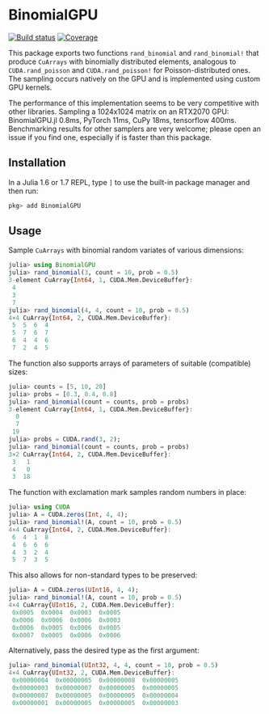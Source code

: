 # BinomialGPU

[![Build status](https://badge.buildkite.com/70a8c11259658ad6f836a4981791ed144bac80e65302291d0d.svg?branch=master)](https://buildkite.com/julialang/binomialgpu-dot-jl)
[![Coverage](https://codecov.io/gh/JuliaGPU/BinomialGPU.jl/branch/master/graph/badge.svg)](https://codecov.io/gh/JuliaGPU/BinomialGPU.jl)

This package exports two functions `rand_binomial` and `rand_binomial!` that produce `CuArrays` with binomially distributed elements, analogous to `CUDA.rand_poisson` and `CUDA.rand_poisson!` for Poisson-distributed ones.
The sampling occurs natively on the GPU and is implemented using custom GPU kernels.  

The performance of this implementation seems to be very competitive with other libraries.
Sampling a 1024x1024 matrix on an RTX2070 GPU: BinomialGPU.jl 0.8ms, PyTorch 11ms, CuPy 18ms, tensorflow 400ms. Benchmarking results for other samplers are very welcome; please open an issue if you find one, especially if is faster than this package.


## Installation

In a Julia 1.6 or 1.7 REPL, type `]` to use the built-in package manager and then run:

```julia
pkg> add BinomialGPU
```


## Usage

Sample `CuArrays` with binomial random variates of various dimensions:
```julia
julia> using BinomialGPU
julia> rand_binomial(3, count = 10, prob = 0.5)
3-element CuArray{Int64, 1, CUDA.Mem.DeviceBuffer}:
 4
 3
 7
julia> rand_binomial(4, 4, count = 10, prob = 0.5)
4×4 CuArray{Int64, 2, CUDA.Mem.DeviceBuffer}:
 5  5  6  4
 5  7  6  7
 6  4  4  6
 7  2  4  5
```
The function also supports arrays of parameters of suitable (compatible) sizes:
```julia
julia> counts = [5, 10, 20]
julia> probs = [0.3, 0.4, 0.8]
julia> rand_binomial(count = counts, prob = probs)
3-element CuArray{Int64, 1, CUDA.Mem.DeviceBuffer}:
  0
  7
 19
julia> probs = CUDA.rand(3, 2);
julia> rand_binomial(count = counts, prob = probs)
3×2 CuArray{Int64, 2, CUDA.Mem.DeviceBuffer}:
 3   1
 4   0
 3  18
```
The function with exclamation mark samples random numbers in place:
```julia
julia> using CUDA
julia> A = CUDA.zeros(Int, 4, 4);
julia> rand_binomial!(A, count = 10, prob = 0.5)
4×4 CuArray{Int64, 2, CUDA.Mem.DeviceBuffer}:
 6  4  1  8
 4  6  6  6
 4  3  2  4
 5  7  3  5
```
This also allows for non-standard types to be preserved:
```julia
julia> A = CUDA.zeros(UInt16, 4, 4);
julia> rand_binomial!(A, count = 10, prob = 0.5)
4×4 CuArray{UInt16, 2, CUDA.Mem.DeviceBuffer}:
 0x0005  0x0004  0x0003  0x0005
 0x0006  0x0006  0x0006  0x0003
 0x0006  0x0005  0x0006  0x0005
 0x0007  0x0005  0x0006  0x0006
```
Alternatively, pass the desired type as the first argument:
```julia
julia> rand_binomial(UInt32, 4, 4, count = 10, prob = 0.5)
4×4 CuArray{UInt32, 2, CUDA.Mem.DeviceBuffer}:
 0x00000004  0x00000005  0x00000008  0x00000005
 0x00000003  0x00000007  0x00000005  0x00000005
 0x00000007  0x00000005  0x00000005  0x00000004
 0x00000001  0x00000005  0x00000005  0x00000003
```

